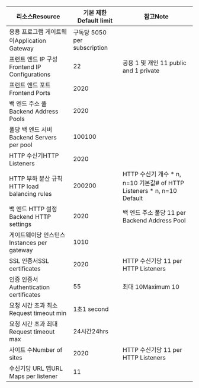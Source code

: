 | <span data-ttu-id="c6a36-101">리소스</span><span class="sxs-lookup"><span data-stu-id="c6a36-101">Resource</span></span> | <span data-ttu-id="c6a36-102">기본 제한</span><span class="sxs-lookup"><span data-stu-id="c6a36-102">Default limit</span></span> | <span data-ttu-id="c6a36-103">참고</span><span class="sxs-lookup"><span data-stu-id="c6a36-103">Note</span></span> |
| --- | --- | --- |
| <span data-ttu-id="c6a36-104">응용 프로그램 게이트웨이</span><span class="sxs-lookup"><span data-stu-id="c6a36-104">Application Gateway</span></span> |<span data-ttu-id="c6a36-105">구독당 50</span><span class="sxs-lookup"><span data-stu-id="c6a36-105">50 per subscription</span></span> | |
| <span data-ttu-id="c6a36-106">프런트 엔드 IP 구성</span><span class="sxs-lookup"><span data-stu-id="c6a36-106">Frontend IP Configurations</span></span> |<span data-ttu-id="c6a36-107">2</span><span class="sxs-lookup"><span data-stu-id="c6a36-107">2</span></span> |<span data-ttu-id="c6a36-108">공용 1 및 개인 1</span><span class="sxs-lookup"><span data-stu-id="c6a36-108">1 public and 1 private</span></span> |
| <span data-ttu-id="c6a36-109">프런트 엔드 포트</span><span class="sxs-lookup"><span data-stu-id="c6a36-109">Frontend Ports</span></span> |<span data-ttu-id="c6a36-110">20</span><span class="sxs-lookup"><span data-stu-id="c6a36-110">20</span></span> | |
| <span data-ttu-id="c6a36-111">백 엔드 주소 풀</span><span class="sxs-lookup"><span data-stu-id="c6a36-111">Backend Address Pools</span></span> |<span data-ttu-id="c6a36-112">20</span><span class="sxs-lookup"><span data-stu-id="c6a36-112">20</span></span> | |
| <span data-ttu-id="c6a36-113">풀당 백 엔드 서버</span><span class="sxs-lookup"><span data-stu-id="c6a36-113">Backend Servers per pool</span></span> |<span data-ttu-id="c6a36-114">100</span><span class="sxs-lookup"><span data-stu-id="c6a36-114">100</span></span> | |
| <span data-ttu-id="c6a36-115">HTTP 수신기</span><span class="sxs-lookup"><span data-stu-id="c6a36-115">HTTP Listeners</span></span> |<span data-ttu-id="c6a36-116">20</span><span class="sxs-lookup"><span data-stu-id="c6a36-116">20</span></span> | |
| <span data-ttu-id="c6a36-117">HTTP 부하 분산 규칙</span><span class="sxs-lookup"><span data-stu-id="c6a36-117">HTTP load balancing rules</span></span> |<span data-ttu-id="c6a36-118">200</span><span class="sxs-lookup"><span data-stu-id="c6a36-118">200</span></span> |<span data-ttu-id="c6a36-119">HTTP 수신기 개수 * n, n=10 기본값</span><span class="sxs-lookup"><span data-stu-id="c6a36-119"># of HTTP Listeners * n, n=10 Default</span></span> |
| <span data-ttu-id="c6a36-120">백 엔드 HTTP 설정</span><span class="sxs-lookup"><span data-stu-id="c6a36-120">Backend HTTP settings</span></span> |<span data-ttu-id="c6a36-121">20</span><span class="sxs-lookup"><span data-stu-id="c6a36-121">20</span></span> |<span data-ttu-id="c6a36-122">백 엔드 주소 풀당 1</span><span class="sxs-lookup"><span data-stu-id="c6a36-122">1 per Backend Address Pool</span></span> |
| <span data-ttu-id="c6a36-123">게이트웨이당 인스턴스</span><span class="sxs-lookup"><span data-stu-id="c6a36-123">Instances per gateway</span></span> |<span data-ttu-id="c6a36-124">10</span><span class="sxs-lookup"><span data-stu-id="c6a36-124">10</span></span> | |
| <span data-ttu-id="c6a36-125">SSL 인증서</span><span class="sxs-lookup"><span data-stu-id="c6a36-125">SSL certificates</span></span> |<span data-ttu-id="c6a36-126">20</span><span class="sxs-lookup"><span data-stu-id="c6a36-126">20</span></span> |<span data-ttu-id="c6a36-127">HTTP 수신기당 1</span><span class="sxs-lookup"><span data-stu-id="c6a36-127">1 per HTTP Listeners</span></span> |
| <span data-ttu-id="c6a36-128">인증 인증서</span><span class="sxs-lookup"><span data-stu-id="c6a36-128">Authentication certificates</span></span> |<span data-ttu-id="c6a36-129">5</span><span class="sxs-lookup"><span data-stu-id="c6a36-129">5</span></span> | <span data-ttu-id="c6a36-130">최대 10</span><span class="sxs-lookup"><span data-stu-id="c6a36-130">Maximum 10</span></span> |
| <span data-ttu-id="c6a36-131">요청 시간 초과 최소</span><span class="sxs-lookup"><span data-stu-id="c6a36-131">Request timeout min</span></span> |<span data-ttu-id="c6a36-132">1초</span><span class="sxs-lookup"><span data-stu-id="c6a36-132">1 second</span></span> | |
| <span data-ttu-id="c6a36-133">요청 시간 초과 최대</span><span class="sxs-lookup"><span data-stu-id="c6a36-133">Request timeout max</span></span> |<span data-ttu-id="c6a36-134">24시간</span><span class="sxs-lookup"><span data-stu-id="c6a36-134">24hrs</span></span> | |
| <span data-ttu-id="c6a36-135">사이트 수</span><span class="sxs-lookup"><span data-stu-id="c6a36-135">Number of sites</span></span> |<span data-ttu-id="c6a36-136">20</span><span class="sxs-lookup"><span data-stu-id="c6a36-136">20</span></span> |<span data-ttu-id="c6a36-137">HTTP 수신기당 1</span><span class="sxs-lookup"><span data-stu-id="c6a36-137">1 per HTTP Listeners</span></span> |
| <span data-ttu-id="c6a36-138">수신기당 URL 맵</span><span class="sxs-lookup"><span data-stu-id="c6a36-138">URL Maps per listener</span></span> |<span data-ttu-id="c6a36-139">1</span><span class="sxs-lookup"><span data-stu-id="c6a36-139">1</span></span> | |


